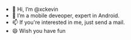 - 👋 Hi, I’m @xckevin
- 👀 I’m a mobile deveoper, expert in Android. 
- 📫 If you're interested in me, just send a mail.
- 😄 Wish you have fun

